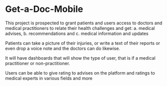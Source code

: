 # Get-a-Doc-Mobile

This project is prospected to grant patients and users access to doctors and medical practitioners to relate their health challenges and get:
a. medical advises, 
b. recommendations and 
c. medical information and updates

Patients can take a picture of their injuries, or write a text of their reports or even drop a voice note and the doctors can do likewise.

It will have dashboards that will show the type of user, that is if a medical practitioner or non-practitioner.

Users can be able to give rating to advises on the platform and ratings to medical experts in various fields and more
